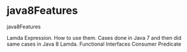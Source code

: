 # java8Features
java8Features

Lamda Expression. How to use them. 
Cases done in Java 7 and then did same cases in Java 8 Lamda.
Functional Interfaces
Consumer
Predicate
